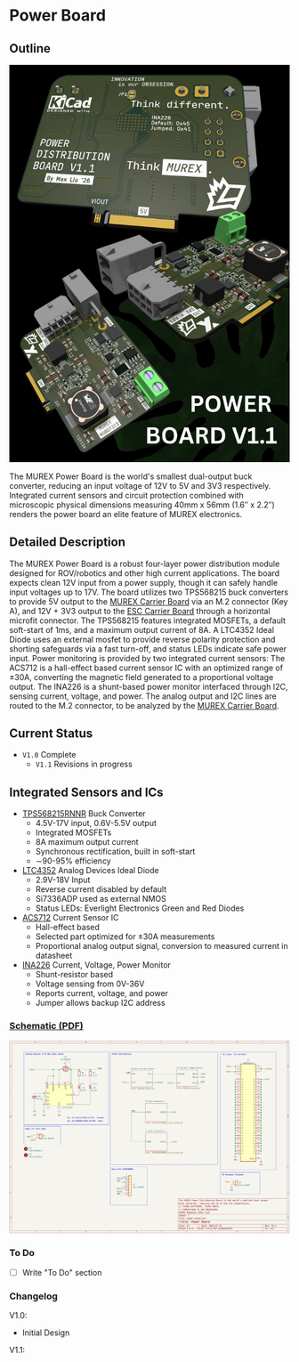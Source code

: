 # Power Board

## Outline

![Raytraced Render](../../img/power_board_v1.1_release.png)

The MUREX Power Board is the world's smallest dual-output buck converter, reducing an input voltage of 12V to 5V and 3V3 respectively. Integrated current sensors and circuit protection combined with microscopic physical dimensions measuring 40mm x 56mm (1.6″ x 2.2″) renders the power board an elite feature of MUREX electronics.

## Detailed Description

The MUREX Power Board is a robust four-layer power distribution module designed for ROV/robotics and other high current applications. The board expects clean 12V input from a power supply, though it can safely handle input voltages up to 17V. The board utilizes two TPS568215 buck converters to provide 5V output to the [MUREX Carrier Board](https://docs.murexrobotics.com/elec/boards/carrier.html) via an M.2 connector (Key A), and 12V + 3V3 output to the [ESC Carrier Board](https://docs.murexrobotics.com/elec/boards/esc_carrier.html) through a horizontal microfit connector. The TPS568215 features integrated MOSFETs, a default soft-start of 1ms, and a maximum output current of 8A. A LTC4352 Ideal Diode uses an external mosfet to provide reverse polarity protection and shorting safeguards via a fast turn-off, and status LEDs indicate safe power input. Power monitoring is provided by two integrated current sensors: The ACS712 is a hall-effect based current sensor IC with an optimized range of ±30A, converting the magnetic field generated to a proportional voltage output. The INA226 is a shunt-based power monitor interfaced through I2C, sensing current, voltage, and power. The analog output and I2C lines are routed to the M.2 connector, to be analyzed by the [MUREX Carrier Board](https://docs.murexrobotics.com/elec/boards/carrier.html).

## Current Status

- `V1.0` Complete
  - `V1.1` Revisions in progress

## Integrated Sensors and ICs

- [TPS568215RNNR](https://www.ti.com/product/TPS568215?dcmp=dsproject&hqs=pf) Buck Converter
  - 4.5V-17V input, 0.6V-5.5V output
  - Integrated MOSFETs
  - 8A maximum output current
  - Synchronous rectification, built in soft-start
  - ∼90-95% efficiency
- [LTC4352](https://www.analog.com/en/products/ltc4352.html) Analog Devices Ideal Diode
  - 2.9V-18V Input
  - Reverse current disabled by default
  - Si7336ADP used as external NMOS
  - Status LEDs: Everlight Electronics Green and Red Diodes
- [ACS712](https://www.allegromicro.com/en/products/sense/current-sensor-ics/zero-to-fifty-amp-integrated-conductor-sensor-ics/acs712) Current Sensor IC
  - Hall-effect based
  - Selected part optimized for ±30A measurements
  - Proportional analog output signal, conversion to measured current in datasheet
- [INA226](https://www.ti.com/product/INA226) Current, Voltage, Power Monitor
  - Shunt-resistor based
  - Voltage sensing from 0V-36V
  - Reports current, voltage, and power
  - Jumper allows backup I2C address

### [Schematic (PDF)](../pdf/schematics/power_v1.1_schematic.pdf)

![Schematic Preview](../../img/power_board_schematic_preview.png)

### To Do

- [ ]  Write "To Do" section

### Changelog

V1.0:

- Initial Design

V1.1:
